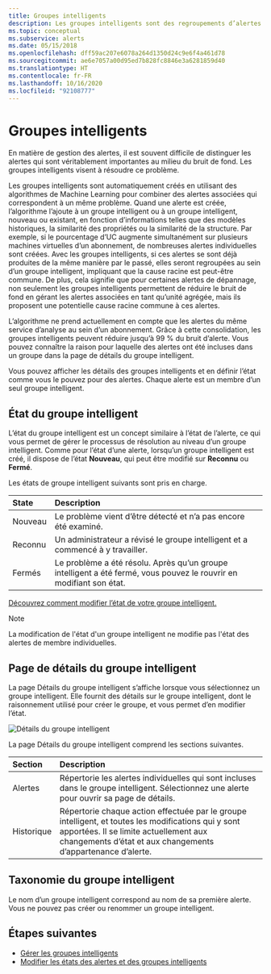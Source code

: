 ```yaml
---
title: Groupes intelligents
description: Les groupes intelligents sont des regroupements d’alertes qui vous aident à limiter leur nombre.
ms.topic: conceptual
ms.subservice: alerts
ms.date: 05/15/2018
ms.openlocfilehash: dff59ac207e6078a264d1350d24c9e6f4a461d78
ms.sourcegitcommit: ae6e7057a00d95ed7b828fc8846e3a6281859d40
ms.translationtype: HT
ms.contentlocale: fr-FR
ms.lasthandoff: 10/16/2020
ms.locfileid: "92108777"
---
```

# <a name="smart-groups"></a>Groupes intelligents

En matière de gestion des alertes, il est souvent difficile de distinguer les alertes qui sont véritablement importantes au milieu du bruit de fond. Les groupes intelligents visent à résoudre ce problème.  

Les groupes intelligents sont automatiquement créés en utilisant des algorithmes de Machine Learning pour combiner des alertes associées qui correspondent à un même problème.  Quand une alerte est créée, l’algorithme l’ajoute à un groupe intelligent ou à un groupe intelligent, nouveau ou existant, en fonction d’informations telles que des modèles historiques, la similarité des propriétés ou la similarité de la structure. Par exemple, si le pourcentage d’UC augmente simultanément sur plusieurs machines virtuelles d’un abonnement, de nombreuses alertes individuelles sont créées. Avec les groupes intelligents, si ces alertes se sont déjà produites de la même manière par le passé, elles seront regroupées au sein d’un groupe intelligent, impliquant que la cause racine est peut-être commune. De plus, cela signifie que pour certaines alertes de dépannage, non seulement les groupes intelligents permettent de réduire le bruit de fond en gérant les alertes associées en tant qu’unité agrégée, mais ils proposent une potentielle cause racine commune à ces alertes.

L’algorithme ne prend actuellement en compte que les alertes du même service d’analyse au sein d’un abonnement. Grâce à cette consolidation, les groupes intelligents peuvent réduire jusqu’à 99 % du bruit d’alerte. Vous pouvez connaître la raison pour laquelle des alertes ont été incluses dans un groupe dans la page de détails du groupe intelligent.

Vous pouvez afficher les détails des groupes intelligents et en définir l’état comme vous le pouvez pour des alertes. Chaque alerte est un membre d’un seul groupe intelligent. 

## <a name="smart-group-state"></a>État du groupe intelligent

L’état du groupe intelligent est un concept similaire à l’état de l’alerte, ce qui vous permet de gérer le processus de résolution au niveau d’un groupe intelligent. Comme pour l’état d’une alerte, lorsqu’un groupe intelligent est créé, il dispose de l’état **Nouveau**, qui peut être modifié sur **Reconnu** ou **Fermé**.

Les états de groupe intelligent suivants sont pris en charge.

| State | Description |
|:---|:---|
| Nouveau | Le problème vient d’être détecté et n’a pas encore été examiné. |
| Reconnu | Un administrateur a révisé le groupe intelligent et a commencé à y travailler. |
| Fermés | Le problème a été résolu. Après qu’un groupe intelligent a été fermé, vous pouvez le rouvrir en modifiant son état. |

[Découvrez comment modifier l’état de votre groupe intelligent.](./alerts-managing-alert-states.md?toc=%252fazure%252fazure-monitor%252ftoc.json)

> [!NOTE]
>  La modification de l'état d'un groupe intelligent ne modifie pas l'état des alertes de membre individuelles.

## <a name="smart-group-details-page"></a>Page de détails du groupe intelligent

La page Détails du groupe intelligent s’affiche lorsque vous sélectionnez un groupe intelligent. Elle fournit des détails sur le groupe intelligent, dont le raisonnement utilisé pour créer le groupe, et vous permet d’en modifier l’état.
 
![Détails du groupe intelligent](media/alerts-smartgroups-overview/smart-group-detail.png)


La page Détails du groupe intelligent comprend les sections suivantes.

| Section | Description |
|:---|:---|
| Alertes | Répertorie les alertes individuelles qui sont incluses dans le groupe intelligent. Sélectionnez une alerte pour ouvrir sa page de détails. |
| Historique | Répertorie chaque action effectuée par le groupe intelligent, et toutes les modifications qui y sont apportées. Il se limite actuellement aux changements d’état et aux changements d’appartenance d’alerte. |

## <a name="smart-group-taxonomy"></a>Taxonomie du groupe intelligent

Le nom d’un groupe intelligent correspond au nom de sa première alerte. Vous ne pouvez pas créer ou renommer un groupe intelligent.

## <a name="next-steps"></a>Étapes suivantes

- [Gérer les groupes intelligents](./alerts-managing-smart-groups.md?toc=%252fazure%252fazure-monitor%252ftoc.json)
- [Modifier les états des alertes et des groupes intelligents](./alerts-managing-alert-states.md?toc=%252fazure%252fazure-monitor%252ftoc.json)
